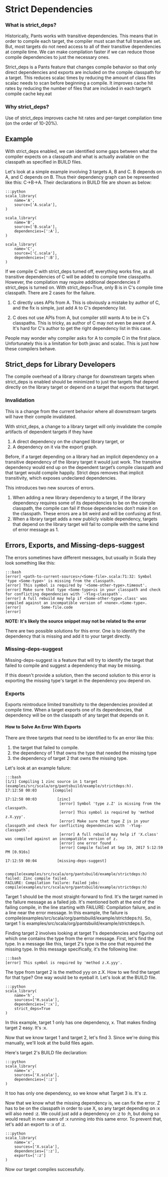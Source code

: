 Strict Dependencies
===================

### What is strict_deps?

Historically, Pants works with transitive dependencies. This means that in
order to compile each target, the compiler must scan that full transitive set.
But, most targets do not need access to all of their transitive dependencies at
compile time. We can make compilation faster if we can reduce those compile
dependencies to just the necessary ones.

Strict_deps is a Pants feature that changes compile behavior so that only
direct dependencies and exports are included on the compile classpath for a
target. This reduces scalac times by reducing the amount of class files scalac
needs to scan before beginning a compile. It improves cache hit rates by
reducing the number of files that are included in each target’s compile cache
key.eat

### Why strict_deps?

Use of strict_deps improves cache hit rates and per-target compilation time
(on the order of 10-20%).

Example
-------

With strict_deps enabled, we can identified some gaps between what the
compiler expects on a classpath and what is actually available on the
classpath as specified in BUILD files.

Let's look at a simple example involving 3 targets A, B and C. B depends on A,
and C depends on B. Thus their dependency graph can be represented like this:
C->B->A. Their declarations in BUILD file are shown as below:

    :::python
    scala_library(
        name='A',
        source=['A.scala'],
    )

    scala_library(
        name='B',
        source=['B.scala'],
        dependencies=[':A'],
    )

    scala_library(
        name='C',
        source=['C.scala'],
        dependencies=[':B'],
    )

If we compile C with strict_deps turned off, everything works fine, as all
transitive dependencies of C will be added to compile time classpaths.
However, the compilation may require additional dependencies if strict_deps
is turned on. With strict_deps=True, only B is in C's compile time classpath.
There are 2 cases for the failure.

1. C directly uses APIs from A. This is obviously a mistake by author of C,
and the fix is simple, just add A to C's dependency list.

2. C does not use APIs from A, but compiler still wants A to be in C's
classpaths. This is tricky, as author of C may not even be aware of A. It's
hard for C's author to get the right dependency list in this case.

People may wonder why compiler asks for A to compile C in the first place.
Unfortunately this is a limitation for both javac and scalac. This is just
how these compilers behave.

Strict_deps for Library Developers
----------------------------------

The compile overhead of a library change for downstream targets when
strict_deps is enabled should be minimized to just the targets that
depend directly on the library target or depend on a target that exports
that target.

### Invalidation

This is a change from the current behavior where all downstream targets will
have their compile invalidated.

With strict_deps, a change to a library target will only invalidate the
compile artifacts of dependent targets if they have
1. A direct dependency on the changed library target, or
2. A dependency on it via the export graph.

Before, if a target depending on a library had an implicit dependency on a
transitive dependency of the library target it would just work. The transitive
dependency would end up on the dependent target’s compile classpath and that
target would compile happily. Strict deps removes that implicit transitivity,
which exposes undeclared dependencies.

This introduces two new sources of errors.
1. When adding a new library dependency to a target, if the library dependency
requires some of its dependencies to be on the compile classpath, the compile
can fail if those dependencies don’t make it on the classpath. These errors
are a bit weird and will be confusing at first.
2. When a library target adds a new publicly visible dependency, targets that
depend on the library target will fail to compile with the same kind of error
message as 1.

Errors, Exports, and Missing-deps-suggest
-----------------------------------------

The errors sometimes have different messages, but usually in Scala they look
something like this:

    :::bash
    [error] <path-to-current-sources>/<Some-file>.scala:71:32: Symbol 'type <Some-type>' is missing from the classpath.
    [error] This symbol is required by '<Some-other-type>.timeout'.
    [error] Make sure that type <Some-type>is in your classpath and check for conflicting dependencies with `-Ylog-classpath`.
    [error] A full rebuild may help if <Some-other-type>.class' was compiled against an incompatible version of <none>.<Some-type>.
    [error]         Some-file.code
    [error]

**NOTE: It's likely the source snippet may not be related to the error**

There are two possible solutions for this error. One is to identify the
dependency that is missing and add it to your target directly.

### Missing-deps-suggest

Missing-deps-suggest is a feature that will try to identify the target that
failed to compile and suggest a dependency that may be missing.

If this doesn't provide a solution, then the second solution to this error
is exporting the missing type's target in the dependency you depend on.

### Exports

Exports reintroduce limited transitivity to the dependencies provided at
compile time. When a target exports one of its dependencies, that dependency
will be on the classpath of any target that depends on it.

#### How to Solve An Error With Exports

There are three targets that need to be identified to fix an error like this:

1. the target that failed to compile.
2. the dependency of 1 that owns the type that needed the missing type
3. the dependency of target 2 that owns the missing type.

Let's look at an example failure:

    :::bash
    [1/1] Compiling 1 zinc source in 1 target (examples/src/scala/org/pantsbuild/example/strictdeps:h).
    17:12:58 00:03       [compile]

    17:12:58 00:03         [zinc]
                            [error] Symbol 'type z.Z' is missing from the classpath.
                            [error] This symbol is required by 'method z.X.yyy'.
                            [error] Make sure that type Z is in your classpath and check for conflicting dependencies with `-Ylog-classpath`.
                            [error] A full rebuild may help if 'X.class' was compiled against an incompatible version of z.
                            [error] one error found
                            [error] Compile failed at Sep 19, 2017 5:12:59 PM [0.916s]

    17:12:59 00:04         [missing-deps-suggest]

                        compile(examples/src/scala/org/pantsbuild/example/strictdeps:h) failed: Zinc compile failed.
    FAILURE: Compilation failure: Failed jobs: compile(examples/src/scala/org/pantsbuild/example/strictdeps:h)

Target 1 should be the most straight-forward to find. It's the target named in
the failure message as a failed job. It's mentioned both at the end of the
failing compile, in the line starting with FAILURE: Compilation failure, and
in a line near the error message. In this example, the failure is
compile(examples/src/scala/org/pantsbuild/example/strictdeps:h). So, target 1
is examples/src/scala/org/pantsbuild/example/strictdeps:h.

Finding target 2 involves looking at target 1's dependencies and figuring out
which one contains the type from the error message. First, let's find the
type. In a message like this, target 2's type is the one that required the
missing type. In this message specifically, it's the following line:

    :::bash
    [error] This symbol is required by 'method z.X.yyy'.

The type from target 2 is the method yyy on z.X. How to we find the target
for that type? One way would be to eyeball it. Let's look at the BUILD file.

    :::python
    scala_library(
        name='h',
        sources=['H.scala'],
        dependencies=[':x'],
        strict_deps=True
    )

In this example, target 1 only has one dependency, x. That makes finding
target 2 easy. It's :x.

Now that we know target 1 and target 2, let's find 3. Since we're doing this
manually, we'll look at the build files again.

Here's target 2's BUILD file declaration:

    :::python
    scala_library(
        name='x',
        sources=['X.scala'],
        dependencies=[':z']
    )

It too has only one dependency, so we know what Target 3 is. It's :z.

Now that we know what the missing dependency is, we can fix the error.
Z has to be on the classpath in order to use X, so any target depending
on :x will also need :z. We could just add a dependency on :z to :h, but
doing so would result in new users of :x running into this same error. To
prevent that, let's add an export to :x of :z.

    :::python
    scala_library(
        name='x',
        sources=['X.scala'],
        dependencies=[':z'],
        exports=[':z']
    )

Now our target compiles successfully.
